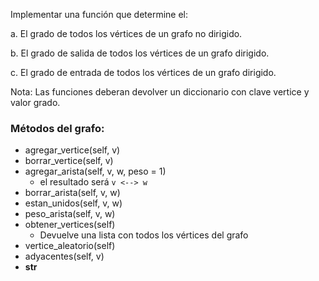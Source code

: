 Implementar una función que determine el:

a. El grado de todos los vértices de un grafo no dirigido.

b. El grado de salida de todos los vértices de un grafo dirigido.

c. El grado de entrada de todos los vértices de un grafo dirigido.

Nota: Las funciones deberan devolver un diccionario con clave vertice y valor grado.

### Métodos del grafo:
- agregar_vertice(self, v)
- borrar_vertice(self, v)
- agregar_arista(self, v, w, peso = 1)
    - el resultado será  `v <--> w`
- borrar_arista(self, v, w)
- estan_unidos(self, v, w)
- peso_arista(self, v, w)
- obtener_vertices(self)
    - Devuelve una lista con todos los vértices del grafo
- vertice_aleatorio(self)
- adyacentes(self, v)
- __str__